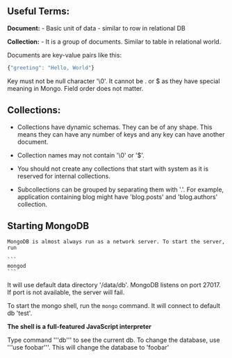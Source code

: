 ## Useful Terms:
**Document:** - Basic unit of data - similar to row in relational DB

**Collection:** - It is a group of documents. Similar to table in relational world.

Documents are key-value pairs like this:

```javascript
{"greeting": "Hello, World"}
```

Key must not be null character '\0'.
It cannot be . or $ as they have special meaning in Mongo.
Field order does not matter.

## Collections:

- Collections have dynamic schemas. They can be of any shape. This means they can have any number of keys and any key can have another document.
- Collection names may not contain '\0' or '$'.
- You should not create any collections that start with system as it is reserved for internal collections.

- Subcollections can be grouped by separating them with '.'. For example, application containing blog might have 'blog.posts' and 'blog.authors' collection.

## Starting MongoDB

    MongoDB is almost always run as a network server. To start the server, run

    ```
    mongod
    ```
It will use default data directory '/data/db'. MongoDB listens on port 27017.  If port is not available, the server will fail.

To start the mongo shell, run the ```mongo``` command. It will connect to default db 'test'.

**The shell is a full-featured JavaScript interpreter**

Type command '''db''' to see the current db.
To change the database, use '''use foobar'''. This will change the database to 'foobar'
